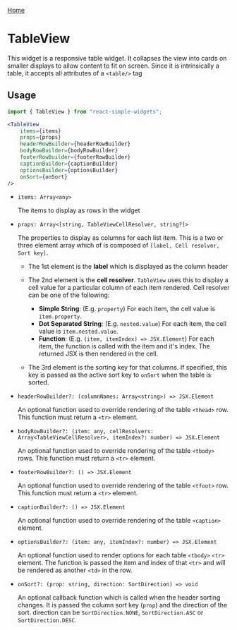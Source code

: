 [Home](../../../README.md)

# TableView

This widget is a responsive table widget. It collapses the view into cards on smaller displays to allow content to fit on screen. Since it is intrinsically a table, it accepts all attributes of a `<table/>` tag

## Usage

```jsx
import { TableView } from "react-simple-widgets";

<TableView
    items={items}
    props={props}
    headerRowBuilder={headerRowBuilder}
    bodyRowBuilder={bodyRowBuilder}
    footerRowBuilder={footerRowBuilder}
    captionBuilder={captionBuilder}
    optionsBuilder={optionsBuilder}
    onSort={onSort}
/>
```

- `items: Array<any>`

  The items to display as rows in the widget

- `props: Array<[string, TableViewCellResolver, string?]>`

  The properties to display as columns for each list item. This is a two or three element array which
  of is composed of `[label, Cell resolver, Sort key]`. 

  - The 1st element is the **label** which is displayed as the column header

  -   The 2nd element is the **cell resolver**. `TableView` uses this to display a cell value for a particular column of each item rendered. Cell resolver can be one of the following:
      -   **Simple String**: (E.g. `property`) For each item, the cell value is `item.property`.
      -   **Dot Separated String**: (E.g. `nested.value`) For each item, the cell value is `item.nested.value`.
      -   **Function**: (E.g. `(item, itemIndex) => JSX.Element`) For each item, the function is called with the item and it's index. The returned JSX is then rendered in the cell.
  -   The 3rd element is the sorting key for that columns. If specified, this key is passed as the active sort key to `onSort` when the table is sorted.

- `headerRowBuilder?: (columnNames: Array<string>) => JSX.Element`

  An optional function used to override rendering of the table `<thead>` row. This function must return a `<tr>` element.

-   `bodyRowBuilder?: (item: any, cellResolvers: Array<TableViewCellResolver>, itemIndex?: number) => JSX.Element`

    An optional function used to override rendering of the table `<tbody>` rows. This function must return a `<tr>` element.

-   `footerRowBuilder?: () => JSX.Element`

    An optional function used to override rendering of the table `<tfoot>` row. This function must return a `<tr>` element.

-   `captionBuilder?: () => JSX.Element`

    An optional function used to override rendering of the table `<caption>` element.

-   `optionsBuilder?: (item: any, itemIndex?: number) => JSX.Element`

    An optional function used to render options for each table `<tbody>` `<tr>` element. The function is passed the item and index of that `<tr>` and will be rendered as another `<td>` in the row.

-   `onSort?: (prop: string, direction: SortDirection) => void`

    An optional callback function which is called when the header sorting changes. It is passed the column sort key (`prop`)  and the direction of the sort. direction can be `SortDirection.NONE`, `SortDirection.ASC` or `SortDirection.DESC`.

